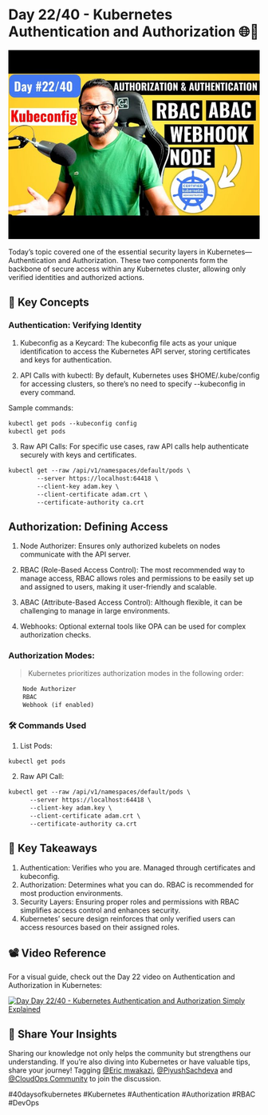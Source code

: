 # Day 22/40 - Kubernetes Authentication and Authorization 🌐🔐

<img src='./assets/22.png'>

Today’s topic covered one of the essential security layers in Kubernetes—Authentication and Authorization. These two components form the backbone of secure access within any Kubernetes cluster, allowing only verified identities and authorized actions.

## 📍 Key Concepts
### Authentication: Verifying Identity

1. Kubeconfig as a Keycard: The kubeconfig file acts as your unique identification to access the Kubernetes API server, storing certificates and keys for authentication.

2. API Calls with kubectl:
By default, Kubernetes uses $HOME/.kube/config for accessing clusters, so there’s no need to specify --kubeconfig in every command.

Sample commands:
```
kubectl get pods --kubeconfig config
kubectl get pods
```
3. Raw API Calls: For specific use cases, raw API calls help authenticate securely with keys and certificates.
```
kubectl get --raw /api/v1/namespaces/default/pods \
        --server https://localhost:64418 \
        --client-key adam.key \
        --client-certificate adam.crt \
        --certificate-authority ca.crt
```

## Authorization: Defining Access

1. Node Authorizer: Ensures only authorized kubelets on nodes communicate with the API server.
2. RBAC (Role-Based Access Control): The most recommended way to manage access, RBAC allows roles and permissions to be easily set up and assigned to users, making it user-friendly and scalable.
3. ABAC (Attribute-Based Access Control): Although flexible, it can be challenging to manage in large environments.

4. Webhooks: Optional external tools like OPA can be used for complex authorization checks.

### Authorization Modes:

>Kubernetes prioritizes authorization modes in the following order:

        Node Authorizer
        RBAC
        Webhook (if enabled)

### 🛠 Commands Used

1. List Pods:
```
kubectl get pods
```
2. Raw API Call:
```
kubectl get --raw /api/v1/namespaces/default/pods \
      --server https://localhost:64418 \
      --client-key adam.key \
      --client-certificate adam.crt \
      --certificate-authority ca.crt
```

## 🔑 Key Takeaways

1. Authentication: Verifies who you are. Managed through certificates and kubeconfig.
2. Authorization: Determines what you can do. RBAC is recommended for most production environments.
3. Security Layers: Ensuring proper roles and permissions with RBAC simplifies access control and enhances security.
4. Kubernetes’ secure design reinforces that only verified users can access resources based on their assigned roles.

## 📽️ Video Reference

For a visual guide, check out the Day 22 video on Authentication and Authorization in Kubernetes:

[![Day Day 22/40 - Kubernetes Authentication and Authorization Simply Explained ](https://img.youtube.com/vi/P0bogYEyfeI/sddefault.jpg)](https://youtu.be/P0bogYEyfeI)

## 🔗 Share Your Insights

Sharing our knowledge not only helps the community but strengthens our understanding. If you’re also diving into Kubernetes or have valuable tips, share your journey! Tagging [@Eric mwakazi](https://www.linkedin.com/in/eric-mwakazi), [@PiyushSachdeva](https://www.linkedin.com/in/piyush-sachdeva) and [@CloudOps Community](https://www.linkedin.com/company/thecloudopscomm) to join the discussion.

#40daysofkubernetes #Kubernetes #Authentication #Authorization #RBAC #DevOps